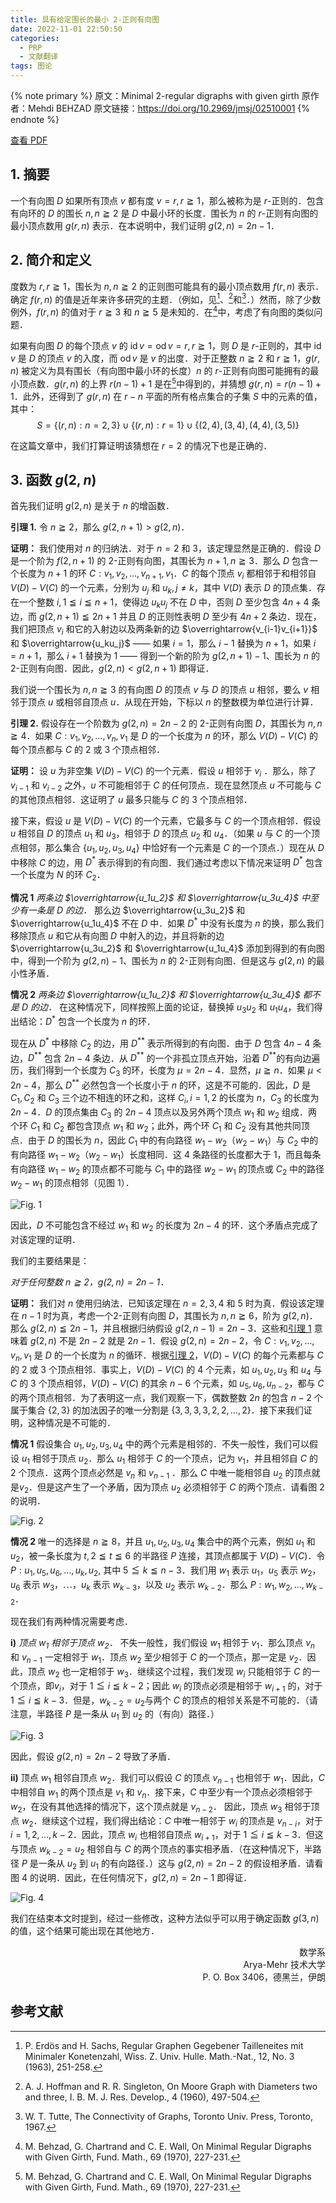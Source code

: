 ```yaml
---
title: 具有给定围长的最小 2-正则有向图
date: 2022-11-01 22:50:50
categories:
  - PRP
  - 文献翻译
tags: 图论
---
```


{% note primary %}
原文：Minimal 2-regular digraphs with given girth
原作者：Mehdi BEHZAD
原文链接：https://doi.org/10.2969/jmsj/02510001
{% endnote %}

[查看 PDF](/files/Minimal_2_Regular_Digraphs.pdf)

## 1. 摘要

一个有向图 $D$ 如果所有顶点 $v$ 都有度 $v=r,r\geqq1$，那么被称为是 $r$-正则的．包含有向环的 $D$ 的围长 $n,n\geqq2$ 是 $D$ 中最小环的长度．围长为 $n$ 的 $r$-正则有向图的最小顶点数用 $g(r,n)$ 表示．在本说明中，我们证明 $g(2,n)=2n-1$．

## 2. 简介和定义

度数为 $r,r\geqq1$，围长为 $n,n\geqq2$ 的正则图可能具有的最小顶点数用 $f(r,n)$ 表示．确定 $f(r,n)$ 的值是近年来许多研究的主题．（例如，见[^3]、[^4]和[^5]．）然而，除了少数例外，$f(r,n)$ 的值对于 $r\geqq3$ 和 $n\geqq5$ 是未知的．在[^2]中，考虑了有向图的类似问题．

如果有向图 $D$ 的每个顶点 $v$ 的 $\mathrm{id}\,v=\mathrm{od}\,v=r,r\geqq 1$，则 $D$ 是 $r$-正则的，其中 $\mathrm{id}\,v$ 是 $D$ 的顶点 $v$ 的入度，而 $\mathrm{od}\,v$ 是 $v$ 的出度．对于正整数 $n\geqq2$ 和 $r\geqq1$，$g(r,n)$ 被定义为具有围长（有向图中最小环的长度）$n$ 的 $r$-正则有向图可能拥有的最小顶点数．$g(r,n)$ 的上界 $r(n-1)+1$ 是在[^2]中得到的，并猜想 $g(r,n)=r(n-1)+1$．此外，还得到了 $g(r,n)$ 在 $r-n$ 平面的所有格点集合的子集 $S$ 中的元素的值，其中：
$$S=\{(r,n):n=2,3\}\cup\{(r,n):r=1\}\cup\{(2,4),(3,4),(4,4),(3,5)\}$$

在这篇文章中，我们打算证明该猜想在 $r=2$ 的情况下也是正确的．

## 3. 函数 $g(2,n)$

首先我们证明 $g(2,n)$ 是关于 $n$ 的增函数．

**<span id="Lemma_1">引理 1</span>.** 令 $n\geqq2$，那么 $g(2,n+1)>g(2,n)$．

**证明：** 我们使用对 $n$ 的归纳法．对于 $n=2$ 和 $3$，该定理显然是正确的．假设 $D$ 是一个阶为 $f(2,n+1)$ 的 $2$-正则有向图，其围长为 $n+1,n\geqq3$．那么 $D$ 包含一个长度为 $n+1$ 的环 $C:v_1,v_2,\dots,v_{n+1},v_1$．$C$ 的每个顶点 $v_i$ 都相邻于和相邻自 $V(D)-V(C)$ 的一个元素，分别为 $u_j$ 和 $u_k,j\neq k$，其中 $V(D)$ 表示 $D$ 的顶点集．存在一个整数 $i,1\leqq i\leqq n+1$，使得边 $u_ku_j$ 不在 $D$ 中，否则 $D$ 至少包含 $4n+4$ 条边，而 $g(2,n+1)\leqq2n+1$ 并且 $D$ 的正则性表明 $D$ 至少有 $4n+2$ 条边．现在，我们把顶点 $v_i$ 和它的入射边以及两条新的边 $\overrightarrow{v_{i-1}v_{i+1}}$ 和 $\overrightarrow{u_ku_j}$ —— 如果 $i=1$，那么 $i-1$ 替换为 $n+1$，如果 $i=n+1$，那么 $i+1$ 替换为 $1$ —— 得到一个新的阶为 $g(2,n+1)-1$、围长为 $n$ 的 $2$-正则有向图．因此，$g(2,n)<g(2, n+1)$ 即得证．

我们说一个围长为 $n,n\geqq3$ 的有向图 $D$ 的顶点 $v$ 与 $D$ 的顶点 $u$ 相邻，要么 $v$ 相邻于顶点 $u$ 或相邻自顶点 $u$．从现在开始，下标以 $n$ 的整数模为单位进行计算．

**<span id="Lemma_2">引理 2</span>.** 假设存在一个阶数为 $g(2,n)=2n-2$ 的 $2$-正则有向图 $D$，其围长为 $n,n\geqq4$．如果 $C:v_1,v_2,\dots,v_n,v_1$ 是 $D$ 的一个长度为 $n$ 的环，那么 $V(D)-V(C)$ 的每个顶点都与 $C$ 的 2 或 3 个顶点相邻．

**证明：** 设 $u$ 为非空集 $V(D)-V(C)$ 的一个元素．假设 $u$ 相邻于 $v_i$ ．那么，除了 $v_{i-1}$ 和 $v_{i-2}$ 之外，$u$ 不可能相邻于 $C$ 的任何顶点．现在显然顶点 $u$ 不可能与 $C$ 的其他顶点相邻．这证明了 $u$ 最多只能与 $C$ 的 3 个顶点相邻．

接下来，假设 $u$ 是 $V(D)-V(C)$ 的一个元素，它最多与 $C$ 的一个顶点相邻．假设 $u$ 相邻自 $D$ 的顶点 $u_1$ 和 $u_3$，相邻于 $D$ 的顶点 $u_2$ 和 $u_4$．（如果 $u$ 与 $C$ 的一个顶点相邻，那么集合 $\{u_1,u_2,u_3,u_4\}$ 中恰好有一个元素是 $C$ 的一个顶点．）现在从 $D$ 中移除 $C$ 的边，用 $D^*$ 表示得到的有向图．我们通过考虑以下情况来证明 $D^*$ 包含一个长度为 $N$ 的环 $C_2$．

**情况 1** *两条边 $\overrightarrow{u_1u_2}$ 和 $\overrightarrow{u_3u_4}$ 中至少有一条是 $D$ 的边．* 那么边 $\overrightarrow{u_3u_2}$ 和 $\overrightarrow{u_1u_4}$ 不在 $D$ 中．如果 $D^*$ 中没有长度为 $n$ 的换，那么我们移除顶点 $u$ 和它从有向图 $D$ 中射入的边，并且将新的边 $\overrightarrow{u_3u_2}$ 和 $\overrightarrow{u_1u_4}$ 添加到得到的有向图中，得到一个阶为 $g(2,n)-1$、围长为 $n$ 的 $2$-正则有向图．但是这与 $g(2,n)$ 的最小性矛盾．

**情况 2** *两条边 $\overrightarrow{u_1u_2}$ 和 $\overrightarrow{u_3u_4}$ 都不是 $D$ 的边．* 在这种情况下，同样按照上面的论证，替换掉 $u_3u_2$ 和 $u_1u_4$，我们得出结论：$D^*$ 包含一个长度为 $n$ 的环．

现在从 $D^*$ 中移除 $C_2$ 的边，用 $D^{**}$ 表示所得到的有向图．由于 $D$ 包含 $4n-4$ 条边，$D^{**}$ 包含 $2n-4$ 条边．从 $D^{**}$ 的一个非孤立顶点开始，沿着 $D^{**}$的有向边遍历，我们得到一个长度为 $C_3$ 的环，长度为 $\mu=2n-4$．显然，$\mu\geqq n$．如果 $\mu<2n-4$，那么 $D^{**}$ 必然包含一个长度小于 $n$ 的环，这是不可能的．因此，$D$ 是 $C_1,C_2$ 和 $C_3$ 三个边不相连的环之和，这样 $C_i,i=1,2$ 的长度为 $n$，$C_3$ 的长度为 $2n-4$．$D$ 的顶点集由 $C_3$ 的 $2n-4$ 顶点以及另外两个顶点 $w_1$ 和 $w_2$ 组成．两个环 $C_1$ 和 $C_2$ 都包含顶点 $w_1$ 和 $w_2$；此外，两个环 $C_1$ 和 $C_2$ 没有其他共同顶点．由于 $D$ 的围长为 $n$，因此 $C_1$ 中的有向路径 $w_1-w_2$（$w_2-w_1$）与 $C_2$ 中的有向路径 $w_1-w_2$（$w_2-w_1$）长度相同．这 4 条路径的长度都大于 1，而且每条有向路径 $w_1-w_2$ 的顶点都不可能与 $C_1$ 中的路径 $w_2-w_1$ 的顶点或 $C_2$ 中的路径 $w_2-w_1$ 的顶点相邻（见图 1）．

![Fig. 1](/img/Minimal-2-Regular-Digraphs-Fig-1.png)

因此，$D$ 不可能包含不经过 $w_1$ 和 $w_2$ 的长度为 $2n-4$ 的环．这个矛盾点完成了对该定理的证明．

我们的主要结果是：

*对于任何整数 $n\geqq2$，$g(2,n)=2n-1$．*

**证明：** 我们对 $n$ 使用归纳法．已知该定理在 $n=2,3,4$ 和 $5$ 时为真．假设该定理在 $n-1$ 时为真，考虑一个$2$-正则有向图 $D$，其围长为 $n,n\geqq6$，阶为 $g(2,n)$．那么 $g(2,n)\leqq2n-1$，并且根据归纳假设 $g(2,n-1)=2n-3$．这些和[引理 1](#Lemma_1) 意味着 $g(2,n)$ 不是 $2n-2$ 就是 $2n-1$．假设 $g(2,n)=2n-2$，令 $C:v_1,v_2,\dots,v_n,v_1$ 是 $D$ 的一个长度为 $n$ 的循环．根据[引理 2](#Lemma_2)，$V(D)-V(C)$ 的每个元素都与 $C$ 的 2 或 3 个顶点相邻．事实上，$V(D)-V(C)$ 的 4 个元素，如 $u_1,u_2,u_3$ 和 $u_4$ 与 $C$ 的 3 个顶点相邻，$V(D)-V(C)$ 的其余 $n-6$ 个元素，如 $u_5,u_6,u_{n-2}$，都与 $C$ 的两个顶点相邻．为了表明这一点，我们观察一下，偶数整数 $2n$ 的包含 $n-2$ 个属于集合 $\{2,3\}$ 的加法因子的唯一分割是 $\{3,3,3,3,2,2,\dots,2\}$．接下来我们证明，这种情况是不可能的．

**情况 1** 假设集合 ${u_1,u_2,u_3,u_4}$ 中的两个元素是相邻的．不失一般性，我们可以假设 $u_1$ 相邻于顶点 $u_2$．那么 $u_1$ 相邻于 $C$ 的一个顶点，记为 $v_1$，并且相邻自 $C$ 的 2 个顶点．这两个顶点必然是 $v_n$ 和 $v_{n-1}$ ．那么 $C$ 中唯一能相邻自 $u_2$ 的顶点就是$v_2$．但是这产生了一个矛盾，因为顶点 $u_2$ 必须相邻于 $C$ 的两个顶点．请看图 2 的说明．

![Fig. 2](/img/Minimal-2-Regular-Digraphs-Fig-2.png)

**情况 2** 唯一的选择是 $n\geqq8$，并且 ${u_1,u_2,u_3,u_4}$ 集合中的两个元素，例如 $u_1$ 和 $u_2$，被一条长度为 $t,2\leqq t\leqq6$ 的半路径 $P$ 连接，其顶点都属于 $V(D)-V(C)$．令 $P:u_1,u_5,u_6,\dots,u_k,u_2,$ 其中 $5\leqq k\leqq n-3$．我们用 $w_1$ 表示 $u_1$，$u_5$ 表示 $w_2$，$u_6$ 表示 $w_3$，$\cdots$，$u_k$ 表示 $w_{k-3}$，以及 $u_2$ 表示 $w_{k-2}$．那么 $P:w_1,w_2,\dots,w_{k-2}$．

现在我们有两种情况需要考虑．

**i)** *顶点 $w_1$ 相邻于顶点 $w_2$．* 不失一般性，我们假设 $w_1$ 相邻于 $v_1$．那么顶点 $v_n$ 和 $v_{n-1}$ 一定相邻于 $w_1$．顶点 $w_2$ 至少相邻于 $C$ 的一个顶点，那一定是 $v_2$．因此，顶点 $w_2$ 也一定相邻于 $w_3$．继续这个过程，我们发现 $w_i$ 只能相邻于 $C$ 的一个顶点，即$v_i$，对于 $1\leqq i\leqq k-2$；因此 $w_i$ 的顶点必须是相邻于 $w_{i+1}$ 的，对于 $1\leqq i\leqq k-3$．但是，$w_{k-2}=u_2$与两个 $C$ 的顶点的相邻关系是不可能的．（请注意，半路径 $P$ 是一条从 $u_1$ 到 $u_2$ 的（有向）路径．）

![Fig. 3](/img/Minimal-2-Regular-Digraphs-Fig-3.png)

因此，假设 $g(2,n)=2n-2$ 导致了矛盾．

**ii)** 顶点 $w_1$ 相邻自顶点 $w_2$．我们可以假设 $C$ 的顶点 $v_{n-1}$ 也相邻于 $w_1$．因此，$C$ 中相邻自 $w_1$ 的两个顶点是 $v_1$ 和 $v_n$．接下来，$C$ 中至少有一个顶点必须相邻于 $w_2$，在没有其他选择的情况下，这个顶点就是 $v_{n-2}$． 因此，顶点 $w_3$ 相邻于顶点 $w_2$．继续这个过程，我们得出结论：$C$ 中唯一相邻于 $w_i$ 的顶点是 $v_{n-i}$，对于 $i=1,2,\dots,k-2$．因此，顶点 $w_i$ 也相邻自顶点 $w_{i+1}$，对于 $1\leqq i\leqq k-3$．但这与顶点 $w_{k-2}=u_2$ 相邻自与 $C$ 的两个顶点的事实相矛盾．（在这种情况下，半路径 $P$ 是一条从 $u_2$ 到 $u_1$ 的有向路径．）这与 $g(2,n)=2n-2$ 的假设相矛盾．请看图 4 的说明．因此，在任何情况下，$g(2,n)=2n-1$ 即得证．

![Fig. 4](/img/Minimal-2-Regular-Digraphs-Fig-4.png)

我们在结束本文时提到，经过一些修改，这种方法似乎可以用于确定函数 $g(3,n)$ 的值，这个结果可能出现在其他地方．

<div style="text-align:end">数学系</br>Arya-Mehr 技术大学</br>P. O. Box 3406，德黑兰，伊朗</div>

## 参考文献

[^1]: M. Behzad and G. Chartrand, An Introduction to Theory of Graphs, Allyn and Bacon Inc., 1971.
[^2]: M. Behzad, G. Chartrand and C. E. Wall, On Minimal Regular Digraphs with Given Girth, Fund. Math., 69 (1970), 227-231.
[^3]: P. Erdös and H. Sachs, Regular Graphen Gegebener Tailleneites mit Minimaler Konetenzahl, Wiss. Z. Univ. Hulle. Math.-Nat., 12, No. 3 (1963), 251-258.
[^4]: A. J. Hoffman and R. R. Singleton, On Moore Graph with Diameters two and three, I. B. M. J. Res. Develop., 4 (1960), 497-504.
[^5]: W. T. Tutte, The Connectivity of Graphs, Toronto Univ. Press, Toronto, 1967.